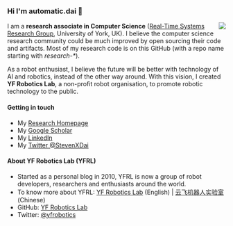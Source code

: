 ### Hi I'm automatic.dai 👋

<img align="right" src="https://github-readme-stats.vercel.app/api?username=automaticdai&show_icons=true&icon_color=0366d6&text_color=24292e&bg_color=ffffff&hide_title=true" />

I am a **research associate in Computer Science** ([Real-Time Systems Research Group](https://www.cs.york.ac.uk/rts/), University of York, UK). I believe the computer science research community could be much improved by open sourcing their code and artifacts. Most of my research code is on this GitHub (with a repo name starting with *research-\**). 

As a robot enthusiast, I believe the future will be better with technology of AI and robotics, instead of the other way around. With this vision, I created **YF Robotics Lab**, a non-profit robot organisation, to promote robotic technology to the public.


#### Getting in touch
- My [Research Homepage](https://www.xiaotiandai.com)
- My [Google Scholar](https://scholar.google.co.uk/citations?hl=en&user=G7dzNUkAAAAJ)
- My [LinkedIn](https://www.linkedin.com/in/xdai3/)
- My [Twitter @StevenXDai](https://twitter.com/stevenxdai)

#### About YF Robotics Lab (YFRL)
- Started as a personal blog in 2010, YFRL is now a group of robot developers, researchers and enthusiasts around the world.
- To know more about YFRL: [YF Robotics Lab](https://www.yfrl.org) (English) | [云飞机器人实验室](https://www.yfworld.com) (Chinese)
- GitHub: [YF Robotics Lab](https://github.com/yfrobotics)
- Twitter: [@yfrobotics](https://twitter.com/yfrobotics)
